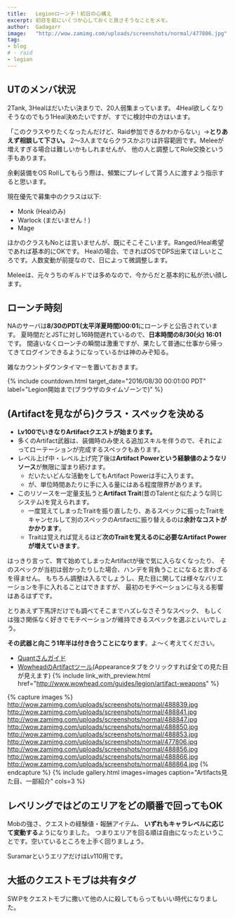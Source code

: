 ```yaml
---
title:   Legionローンチ！初日の心構え
excerpt: 初日を前にいくつか心しておくと良さそうなことをメモ。
author:  Gadagarr
image:   "http://wow.zamimg.com/uploads/screenshots/normal/477806.jpg" # header image
tag:
- blog
# - raid
- legion
---
```


## UTのメンバ状況

2Tank, 3Healはだいたい決まりで、20人弱集まっています。
4Heal欲しくなりそうなのでもう1Heal決めたいですが、すでに検討中の方はいます。

「このクラスやりたくなったんだけど、Raid参加できるかわからない」→**とりあえず相談して下さい。**
2～3人までならクラスかぶりは許容範囲です。Meleeが増えすぎる場合は難しいかもしれませんが、
他の人と調整してRole交換という手もあります。

余剰装備をOS Rollしてもらう際は、頻繁にプレイして貰う人に渡すよう指示すると思います。

現在優先で募集中のクラスは以下:

- Monk (Healのみ)
- Warlock (まだいません！)
- Mage

ほかのクラスもNoとは言いませんが、既にそこそこいます。Ranged/Heal希望であれば基本的にOKです。
Healの場合、できればOSでDPS出来てほしいところです。人数変動が前提なので、日によって微調整します。

Meleeは、元々うちのギルドでは多めなので、今からだと基本的に私が渋い顔します。

## ローンチ時刻

NAのサーバは**8/30のPDT(太平洋夏時間)00:01**にローンチと公告されています。
夏時間だとJSTに対し16時間遅れているので、**日本時間の8/30(火) 16:01** です。
間違いなくローンチの瞬間は激重ですが、果たして普通に仕事から帰ってきてログインできるようになっているかは神のみぞ知る。

雑なカウントダウンタイマーを置いておきます。

{% include countdown.html target_date="2016/08/30 00:01:00 PDT" label="Legion開始まで(ブラウザのタイムゾーンで)" %}

## (Artifactを見ながら)クラス・スペックを決める

- **Lv100でいきなりArtifactクエストが始まります。**
- 多くのArtifact武器は、装備時のみ使える追加スキルを伴うので、それによってローテーションが完成するスペックもあります。
- レベル上げ中・レベル上げ完了後は**Artifact Powerという経験値のようなリソース**が無限に溜まり続けます。
    - だいたいどんな活動をしてもArtifact Powerは手に入ります。
    - が、単位時間あたりに手に入る量にはある程度限界があります。
- このリソースを一定量支払うと**Artifact Trait**(昔のTalentと似たような同じシステム)を覚えられます。
    - 一度覚えてしまったTraitを振り直したり、あるスペックに振ったTraitをキャンセルして別のスペックのArtifactに振り替えるのは**余計なコストがかかります**。
    - Traitは覚えれば覚えるほど**次のTraitを覚えるのに必要なArtifact Powerが増えていきます**。

はっきり言って、育て始めてしまったArtifactが後で気に入らなくなったり、
そのスペックが当初は弱かったりした場合、ハンデを背負うことになると言わざるを得ません。
もちろん調整は入るでしょうし、見た目に関しては様々なバリエーションを手に入れることはできますが、
最初のモチベーションに与える影響はあるはずです。

とりあえず下馬評だけでも調べてそこまでハズレなさそうなスペック、
もしくは強さ関係なく好きでモチベーションが維持できるスペックを選ぶといいでしょう。

**その武器と向こう1年半は付き合うことになります**。よ～く考えてください。

- [Quantさんガイド](http://sentokun.blogspot.jp/2016/07/artifact.html)
- [WowheadのArtifactツール](http://www.wowhead.com/artifact-calc)(Appearanceタブをクリックすれば全ての見た目が見えます)
{% include link_with_preview.html href="http://www.wowhead.com/guides/legion/artifact-weapons" %}

{% capture images %}
  http://wow.zamimg.com/uploads/screenshots/normal/488839.jpg
  http://wow.zamimg.com/uploads/screenshots/normal/488841.jpg
  http://wow.zamimg.com/uploads/screenshots/normal/488847.jpg
  http://wow.zamimg.com/uploads/screenshots/normal/488850.jpg
  http://wow.zamimg.com/uploads/screenshots/normal/488853.jpg
  http://wow.zamimg.com/uploads/screenshots/normal/477806.jpg
  http://wow.zamimg.com/uploads/screenshots/normal/488856.jpg
  http://wow.zamimg.com/uploads/screenshots/normal/488866.jpg
  http://wow.zamimg.com/uploads/screenshots/normal/488864.jpg
{% endcapture %}
{% include gallery.html images=images caption="Artifacts見た目、一部紹介" cols=3 %}

## レベリングではどのエリアをどの順番で回ってもOK

Mobの強さ、クエストの経験値・報酬アイテム、 **いずれもキャラレベルに応じて変動する**ようになりました。
つまりエリアを回る順は自由になったということです。空いているところを上手く回りましょう。

SuramarというエリアだけはLv110用です。

## 大抵のクエストモブは共有タグ

SW:Pをクエストモブに撒いて他の人に殺してもらってもいい時代になりました。
